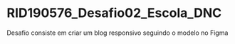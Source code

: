 # RID190576_Desafio02_Escola_DNC
 Desafio consiste em criar um blog responsivo seguindo o modelo no Figma
